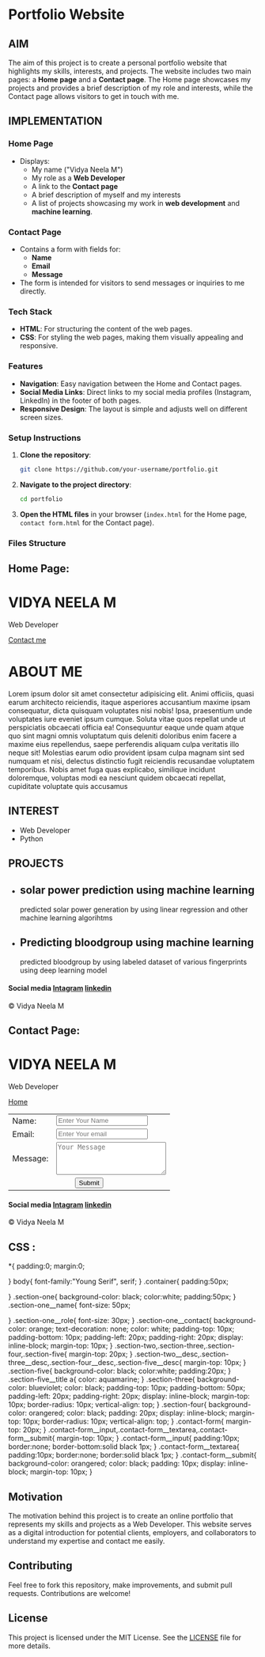 # Portfolio Website

## AIM 

The aim of this project is to create a personal portfolio website that highlights my skills, interests, and projects. The website includes two main pages: a **Home page** and a **Contact page**. The Home page showcases my projects and provides a brief description of my role and interests, while the Contact page allows visitors to get in touch with me.

## IMPLEMENTATION

### Home Page
- Displays:
  - My name ("Vidya Neela M")
  - My role as a **Web Developer**
  - A link to the **Contact page**
  - A brief description of myself and my interests
  - A list of projects showcasing my work in **web development** and **machine learning**.

### Contact Page
- Contains a form with fields for:
  - **Name**
  - **Email**
  - **Message**
- The form is intended for visitors to send messages or inquiries to me directly.

### Tech Stack
- **HTML**: For structuring the content of the web pages.
- **CSS**: For styling the web pages, making them visually appealing and responsive.

### Features
- **Navigation**: Easy navigation between the Home and Contact pages.
- **Social Media Links**: Direct links to my social media profiles (Instagram, LinkedIn) in the footer of both pages.
- **Responsive Design**: The layout is simple and adjusts well on different screen sizes.

### Setup Instructions
1. **Clone the repository**:
    ```bash
    git clone https://github.com/your-username/portfolio.git
    ```
2. **Navigate to the project directory**:
    ```bash
    cd portfolio
    ```
3. **Open the HTML files** in your browser (`index.html` for the Home page, `contact form.html` for the Contact page).

### Files Structure
## Home Page:
<!DOCTYPE html>
<html>

<head>
    <title>Portfolio</title>
    <link rel="stylesheet" href="style.css">
    <link rel="preconnect" href="https://fonts.googleapis.com">
    <link rel="preconnect" href="https://fonts.gstatic.com" crossorigin>
    <link href="https://fonts.googleapis.com/css2?family=Young+Serif&display=swap" rel="stylesheet">
</head>

<body>
    <div class="container">
        <div class="section-one">
            <h1 class="section-one__name">VIDYA NEELA M</h1>
            <p class="section-one__role">Web Developer</p>
            <a class="section-one__contact" href="contact form.html">Contact me</a>
        </div>
        <div class="section-two">
            <h1 class="section-two__title">ABOUT ME</h1>
            <p class="section-two__desc">Lorem ipsum dolor sit amet consectetur adipisicing elit. Animi officiis, quasi
                earum architecto reiciendis,
                itaque asperiores accusantium maxime ipsam consequatur, dicta quisquam voluptates nisi nobis! Ipsa,
                praesentium
                unde voluptates iure eveniet ipsum cumque. Soluta vitae quos repellat unde ut perspiciatis obcaecati
                officia
                ea!
                Consequuntur eaque unde quam atque quo sint magni omnis voluptatum quis deleniti doloribus enim facere a
                maxime
                eius repellendus, saepe perferendis aliquam culpa veritatis illo neque sit! Molestias earum odio
                provident
                ipsam
                culpa magnam sint sed numquam et nisi, delectus distinctio fugit reiciendis recusandae voluptatem
                temporibus.
                Nobis amet fuga quas explicabo, similique incidunt doloremque, voluptas modi ea nesciunt quidem
                obcaecati
                repellat, cupiditate voluptate quis accusamus</p>
        </div>
        <div class="section-three">
            <h2 class="section-three__int">INTEREST</h2>
            <ul class="section-three__desc">
                <li>Web Developer</li>
                <li>Python</li>
            </ul>
        </div>
        <div class="section-four">
            <h2 class="section-four__proj">PROJECTS</h2>
            <ul class="section-four__desc">
                <li>
                    <h2>solar power prediction using machine learning</h2>
                    <p>predicted solar power generation by using linear regression and other
                        machine learning algorihtms
                    </p>
                </li>
                <li>
                    <h2>Predicting bloodgroup using machine learning</h2>
                    <p>predicted bloodgroup by using labeled dataset of various fingerprints
                        using deep learning model
                    </p>
                </li>
            </ul>
        </div>
        <div class="section-five">
            <h4 class="section-five__title">Social media
                <a href="https://www.instagram.com/theagneljohn/?hl=en" target="_blank">Intagram</a>
                <a href="https://www.linkedin.com/in/vidya-neela-m-280112236/" target="_blank">linkedin</a>
            </h4>
            <p class="section-five__desc">© Vidya Neela M</p>
        </div>
    </div>
</body>

</html>

## Contact Page:
<!DOCTYPE html>
<html>

<head>
    <title>Contact form</title>
    <link rel="stylesheet" href="style.css">
    <link rel="preconnect" href="https://fonts.googleapis.com">
    <link rel="preconnect" href="https://fonts.gstatic.com" crossorigin>
    <link href="https://fonts.googleapis.com/css2?family=Young+Serif&display=swap" rel="stylesheet">
</head>

<body>
    <div class="container">
        <div class="section-one">
            <h1 class="section-one__name">VIDYA NEELA M</h1>
            <p class="section-one__role">Web Developer</p>
            <a class="section-one__contact" href="index.html">Home</a>
        </div>
        <div class="contact-form">
            <form>
                <table>
                    <tr>
                        <td>Name: </td>
                        <td><input type="text" placeholder="Enter Your Name" class="contact-form__input"></td>
                    </tr>
                    <tr>
                        <td>Email: </td>
                        <td><input type="email" placeholder="Enter Your email" class="contact-form__input"></td>
                    </tr>
                    <tr>
                        <td>Message: </td>
                        <td><textarea placeholder="Your Message" name="Message" rows="4" cols="25" class="contact-form__textarea"></textarea></td>
                    </tr>
                    <tr>
                        <td colspan="2" align="center"><input type="Submit" class="contact-form__submit"></td>
                    </tr>
                </table>
            </form>
        </div>
        <div class="section-five">
            <h4 class="section-five__title">Social media
                <a href="https://www.instagram.com/theagneljohn/?hl=en" target="_blank">Intagram</a>
                <a href="https://www.linkedin.com/in/vidya-neela-m-280112236/" target="_blank">linkedin</a>
            </h4>
            <p class="section-five__desc">© Vidya Neela M</p>
        </div>
    </div>
</body>

</html>

## CSS :
*{
    padding:0;
    margin:0;

}
body{
    font-family:"Young Serif", serif;
}
.container{
    padding:50px;               

}
.section-one{
    background-color: black;
    color:white;
    padding:50px;
}
.section-one__name{
    font-size: 50px;

}
.section-one__role{
    font-size: 30px;
}
.section-one__contact{
    background-color: orange;
    text-decoration: none;
    color: white;
    padding-top: 10px;
    padding-bottom: 10px;
    padding-left: 20px;
    padding-right: 20px;
    display: inline-block;
    margin-top: 10px;
}
.section-two,.section-three,.section-four,.section-five{
    margin-top: 20px;
}
.section-two__desc,.section-three__desc,.section-four__desc,.section-five__desc{
    margin-top: 10px;
}
.section-five{
    background-color: black;
    color:white;
    padding:20px;
}
.section-five__title a{
    color: aquamarine;
}
.section-three{
    background-color: blueviolet;
    color: black;
    padding-top: 10px;
    padding-bottom: 50px;
    padding-left: 20px;
    padding-right: 20px;
    display: inline-block;
    margin-top: 10px;
    border-radius: 10px;
    vertical-align: top;
}
.section-four{
    background-color: orangered;
    color: black;
    padding: 20px;
    display: inline-block;
    margin-top: 10px;
    border-radius: 10px;
    vertical-align: top;
}
.contact-form{
    margin-top: 20px;
}
.contact-form__input,.contact-form__textarea,.contact-form__submit{
    margin-top: 10px;
}
.contact-form__input{
    padding:10px;
    border:none;
    border-bottom:solid black 1px;
}
.contact-form__textarea{
    padding:10px;
    border:none;
    border:solid black 1px;
}
.contact-form__submit{
    background-color: orangered;
    color: black;
    padding: 10px;
    display: inline-block;
    margin-top: 10px;
}

## Motivation
The motivation behind this project is to create an online portfolio that represents my skills and projects as a Web Developer. This website serves as a digital introduction for potential clients, employers, and collaborators to understand my expertise and contact me easily.

## Contributing
Feel free to fork this repository, make improvements, and submit pull requests. Contributions are welcome!

## License
This project is licensed under the MIT License. See the [LICENSE](LICENSE) file for more details.
